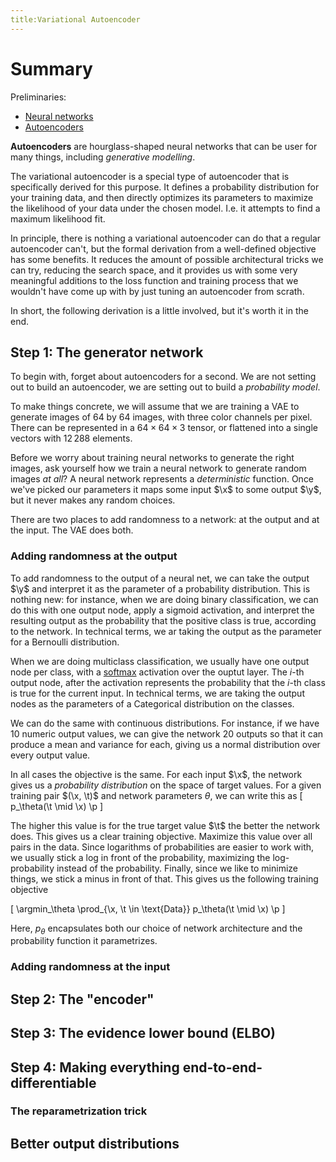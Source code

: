 ```yaml
---
title:Variational Autoencoder
---
```


# Summary

Preliminaries:
* [Neural networks](/neural-networks)
* [Autoencoders](/autoencoders)

**Autoencoders** are hourglass-shaped neural networks that can be user for many things, including _generative modelling_.

The variational autoencoder is a special type of autoencoder that is specifically derived for this purpose. It defines a probability distribution for your training data, and then directly optimizes its parameters to maximize the likelihood of your data under the chosen model. I.e. it attempts to find a maximum likelihood fit.

In principle, there is nothing a variational autoencoder can do that a regular autoencoder can't, but the formal derivation from a well-defined objective has some benefits. It reduces the amount of possible architectural tricks we can try, reducing the search space, and it provides us with some very meaningful additions to the loss function and training process that we wouldn't have come up with by just tuning an autoencoder from scrath.

In short, the following derivation is a little involved, but it's worth it in the end.

## Step 1: The generator network

To begin with, forget about autoencoders for a second. We are not setting out to build an autoencoder, we are setting out to build a _probability model_. 

To make things concrete, we will assume that we are training a VAE to generate images of 64 by 64 images, with three color channels per pixel. There can be represented in a $64 \times 64 \times 3$ tensor, or flattened into a single vectors with $12\,288$ elements. 

Before we worry about training neural networks to generate the right images, ask yourself how we train a neural network to generate random images _at all_? A neural network represents a _deterministic_ function. Once we've picked our parameters it maps some input $\x$ to some output $\y$, but it never makes any random choices. 

There are two places to add randomness to a network: at the output and at the input. The VAE does both.

### Adding randomness at the output

To add randomness to the output of a neural net, we can take the output $\y$ and interpret it as the parameter of a probability distribution. This is nothing new: for instance, when we are doing binary classification, we can do this with one output node, apply a sigmoid activation, and interpret the resulting output as the probability that the positive class is true, according to the network. In technical terms, we ar taking the output as the parameter for a Bernoulli distribution.

<!-- To spell this out formally, we can write the computation of the neural network as $f_\theta(\x) = y$, resulting in a single value $y$ between 0 and 1. We then take this as the parameter of a Bernoulli distribution, and look at the terget value $t$ (which is either positive or negative). We then get a predicted probability -->

When we are doing multiclass classification, we usually have one output node per class, with a [softmax]() activation over the ouptut layer. The $i$-th output node, after the activation represents the probability that the $i$-th class is true for the current input. In technical terms, we are taking the output nodes as the parameters of a Categorical distribution on the classes.

We can do the same with continuous distributions. For instance, if we have 10 numeric output values, we can give the network 20 outputs so that it can produce a mean and variance for each, giving us a normal distribution over every output value.

In all cases the objective is the same. For each input $\x$, the network gives us a _probability distribution_ on the space of target values. For a given training pair $(\x, \t)$ and network parameters $\theta$, we can write this as
\[
p_\theta(\t \mid \x) \p
\]

The higher this value is for the true target value $\t$ the better the network does. This gives us a clear training objective. Maximize this value over all pairs in the data. Since logarithms of probabilities are easier to work with, we usually stick a log in front of the probability, maximizing the log-probability instead of the probability. Finally, since we like to minimize things, we stick a minus in front of that. This gives us the following training objective

\[
\argmin_\theta \prod_{\x, \t \in \text{Data}} p_\theta(\t \mid \x) \p
\]

Here, $p_\theta$ encapsulates both our choice of network architecture and the probability function it parametrizes.

### Adding randomness at the input




## Step 2: The "encoder"

## Step 3: The evidence lower bound (ELBO)

## Step 4: Making everything end-to-end-differentiable

### The reparametrization trick

## Better output distributions

## 
